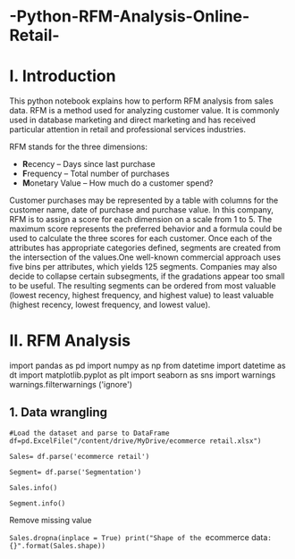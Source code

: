 # -Python-RFM-Analysis-Online-Retail-
# I. Introduction
This python notebook explains how to perform RFM analysis from sales data. RFM is a method used for analyzing customer value. It is commonly used in database marketing and direct marketing and has received particular attention in retail and professional services industries.

RFM stands for the three dimensions:

- **R**ecency – Days since last purchase
- **F**requency – Total number of purchases
- **M**onetary Value – How much do a customer spend?

Customer purchases may be represented by a table with columns for the customer name, date of purchase and purchase value. In this company, RFM is to assign a score for each dimension on a scale from 1 to 5. The maximum score represents the preferred behavior and a formula could be used to calculate the three scores for each customer. 
Once each of the attributes has appropriate categories defined, segments are created from the intersection of the values.One well-known commercial approach uses five bins per attributes, which yields 125 segments. Companies may also decide to collapse certain subsegments, if the gradations appear too small to be useful. The resulting segments can be ordered from most valuable (lowest recency, highest frequency, and highest value) to least valuable (highest recency, lowest frequency, and lowest value). 

# II. RFM Analysis
import pandas as pd
import numpy as np
from datetime import datetime as dt
import matplotlib.pyplot as plt
import seaborn as sns
import warnings
warnings.filterwarnings ('ignore')
## 1. Data wrangling
`#Load the dataset and parse to DataFrame
df=pd.ExcelFile("/content/drive/MyDrive/ecommerce retail.xlsx")`

`Sales= df.parse('ecommerce retail')`

`Segment= df.parse('Segmentation')`

`Sales.info()`

`Segment.info()`

Remove missing value

`Sales.dropna(inplace = True)
print("Shape of the `ecommerce data`: {}".format(Sales.shape))`
